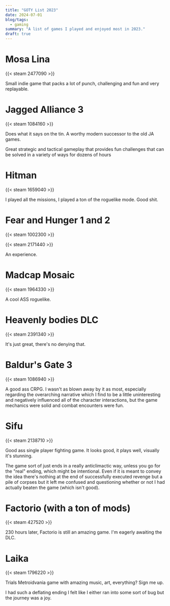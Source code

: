 ```yaml
---
title: "GOTY List 2023"
date: 2024-07-01
blog/tags:
  - gaming
summary: "A list of games I played and enjoyed most in 2023."
draft: true
---
```

# Mosa Lina

{{< steam 2477090 >}}

Small indie game that packs a lot of punch, challenging and fun and very replayable.

# Jagged Alliance 3

{{< steam 1084160 >}}

Does what it says on the tin. A worthy modern successor to the old JA games.

Great strategic and tactical gameplay that provides fun challenges that can be solved in a variety of ways for dozens of hours

# Hitman

{{< steam 1659040 >}}

I played all the missions, I played a ton of the roguelike mode. Good shit.

# Fear and Hunger 1 and 2

{{< steam 1002300 >}}

{{< steam 2171440 >}}

An experience.

# Madcap Mosaic

{{< steam 1964330 >}}

A cool ASS roguelike.

# Heavenly bodies DLC

{{< steam 2391340 >}}

It's just great, there's no denying that.

# Baldur's Gate 3

{{< steam 1086940 >}}

A good ass CRPG. I wasn't as blown away by it as most, especially regarding the overarching narrative which I find to be a little uninteresting and negatively influenced all of the character interactions, but the game mechanics were solid and combat encounters were fun.

# Sifu

{{< steam 2138710 >}}

Good ass single player fighting game. It looks good, it plays well, visually it's stunning.

The game sort of just ends in a really anticlimactic way, unless you go for the "real" ending, which might be intentional. Even if it is meant to convey the idea there's nothing at the end of successfully executed revenge but a pile of corpses but it left me confused and questioning whether or not I had actually beaten the game (which isn't good).

# Factorio (with a ton of mods)

{{< steam 427520 >}}

230 hours later, Factorio is still an amazing game. I'm eagerly awaiting the DLC.

# Laika

{{< steam 1796220 >}}

Trials Metroidvania game with amazing music, art, everything? Sign me up.

I had such a deflating ending I felt like I either ran into some sort of bug but the journey was a joy.